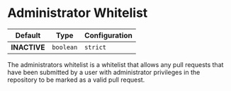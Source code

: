 # Administrator Whitelist

Default | Type | Configuration
------- | ---- | -------------
**INACTIVE** | `boolean` | `strict`

The administrators whitelist is a whitelist that allows any pull requests that have been submitted by a user with administrator privileges in the repository to be marked as a valid pull request.

